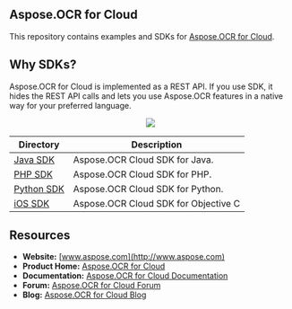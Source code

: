 ## Aspose.OCR for Cloud
This repository contains examples and SDKs for [Aspose.OCR for Cloud](http://www.aspose.com/cloud/ocr-api.aspx).

## Why SDKs?
Aspose.OCR for Cloud is implemented as a REST API. If you use SDK, it hides the REST API calls and lets you use Aspose.OCR features in a native way for your preferred language.

<p align="center">
  <a title="Download ZIP" href="https://github.com/asposeocr/Aspose_OCR_Cloud/archive/master.zip">
     <img src="http://i.imgur.com/hwNhrGZ.png" />
  </a>
</p>

Directory | Description
--------- | -----------
[Java SDK](SDKs/Aspose.OCR_Cloud_SDK_for_Java)  |  Aspose.OCR Cloud SDK for Java.
[PHP SDK](SDKs/Aspose.OCR_Cloud_SDK_for_PHP)  |  Aspose.OCR Cloud SDK for PHP.
[Python SDK](SDKs/Aspose.OCR_Cloud_SDK_for_Python)  |  Aspose.OCR Cloud SDK for Python.
[iOS SDK](https://github.com/asposeocr/Aspose_OCR_Cloud/tree/master/SDKs/Aspose.OCR_Cloud_SDK_for_Objective_C) | Aspose.OCR Cloud SDK for Objective C

## Resources

+ **Website:** [www.aspose.com](http://www.aspose.com)
+ **Product Home:** [Aspose.OCR for Cloud](http://www.aspose.com/cloud/ocr-api.aspx)
+ **Documentation:** [Aspose.OCR for Cloud Documentation](http://www.aspose.com/docs/display/ocrcloud)
+ **Forum:** [Aspose.OCR for Cloud Forum](http://www.aspose.com/community/forums/aspose.ocr-product-family/493/showforum.aspx)
+ **Blog:** [Aspose.OCR for Cloud Blog](http://www.aspose.com/blogs/aspose-products/aspose-ocr-product-family.html)
